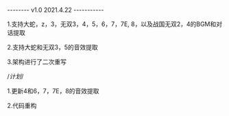 -------- v1.0 2021.4.22 -----------

1.支持大蛇，z，3，无双3，4，5，6，7，7E, 8，以及战国无双2，4的BGM和对话提取

2.支持大蛇和无双3，5的音效提取

3.架构进行了二次重写

/*计划*/

1.更新4和6，7，7E，8的音效提取

2.代码重构
